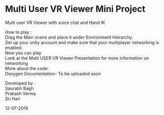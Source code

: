 # Multi User VR Viewer Mini Project 
Multi user VR Viewer with voice chat and Hand IK 

How to play :   
           Drag the  Main scene and place it under Environment Hierarchy.   
           Set up your unity account and make sure that your multiplayer networking is enabled.  
           Now you can play.  
           Look at the Multi USER VR Viewer Presentation for more information on networking   
More about the code:              
           Doxygen Documentation- To be uploaded soon   
           

Developed by :  
             Saurabh Bagh  
             Prakash Verma  
             Sri Hari   
               
  12-07-2019
